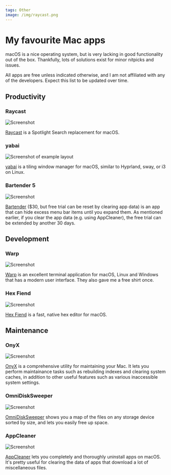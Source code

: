 ```yaml
---
tags: Other
image: /img/raycast.png
---
```


# My favourite Mac apps
macOS is a nice operating system, but is very lacking in good functionality out of the box. Thankfully, lots of solutions exist for minor nitpicks and issues.

All apps are free unless indicated otherwise, and I am not affiliated with any of the developers.
Expect this list to be updated over time.

## Productivity
### Raycast
![Screenshot](/img/raycast.png)

[Raycast](https://www.raycast.com/) is a Spotlight Search replacement for macOS.
### yabai
![Screenshot of example layout](/img/yabai.png)

[yabai](https://github.com/koekeishiya/yabai) is a tiling window manager for macOS, similar to Hyprland, sway, or i3 on Linux.
### Bartender 5
![Screenshot](/img/bartender.png)

[Bartender](https://www.macbartender.com/) ($30, but free trial can be reset by clearing app data) is an app that can hide excess menu bar items until you expand them. As mentioned earlier, if you clear the app data (e.g. using AppCleaner), the free trial can be extended by another 30 days.
## Development
### Warp
![Screenshot](/img/warp.png)

[Warp](https://warp.dev) is an excellent terminal application for macOS, Linux and Windows that has a modern user interface. They also gave me a free shirt once.
### Hex Fiend
![Screenshot](/img/hexfiend.png)

[Hex Fiend](https://hexfiend.com/) is a fast, native hex editor for macOS.
## Maintenance
### OnyX
![Screenshot](/img/onyx.png)

[OnyX](https://www.titanium-software.fr/en/onyx.html) is a comprehensive utility for maintaining your Mac. It lets you perform maintainance tasks such as rebuilding indexes and clearing system caches, in addition to other useful features such as various inaccessible system settings.
### OmniDiskSweeper
![Screenshot](/img/omnidisksweeper.png)

[OmniDiskSweeper](https://www.omnigroup.com/more) shows you a map of the files on any storage device sorted by size, and lets you easily free up space.
### AppCleaner
![Screenshot](/img/appcleaner.png)

[AppCleaner](https://freemacsoft.net/appcleaner/) lets you completely and thoroughly uninstall apps on macOS. It's pretty useful for clearing the data of apps that download a lot of miscellaneous files.